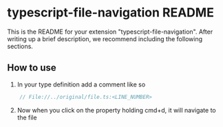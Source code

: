 # typescript-file-navigation README

This is the README for your extension "typescript-file-navigation". After writing up a brief description, we recommend including the following sections.

## How to use

1. In your type definition add a comment like so
```ts
    // File://../original/file.ts:<LINE_NUMBER>
```

2. Now when you click on the property holding cmd+d, it will navigate to the file
